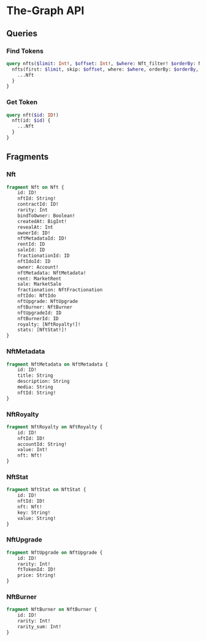 # The-Graph API

## Queries

### Find Tokens

```graphql
query nfts($limit: Int!, $offset: Int!, $where: Nft_filter! $orderBy: Nft_orderBy!, $orderDirection: OrderDirection!) {
  nfts(first: $limit, skip: $offset, where: $where, orderBy: $orderBy, orderDirection: $orderDirection) {
    ...Nft
  }
}
```

### Get Token

```graphql
query nft($id: ID!)
  nft(id: $id) {
    ...Nft
  }
}
```

## Fragments

### Nft

```graphql
fragment Nft on Nft {
	id: ID!
	nftId: String!
	contractId: ID!
	rarity: Int
	bindToOwner: Boolean!
	createdAt: BigInt!
	revealAt: Int
	ownerId: ID!
	nftMetadataId: ID!
	rentId: ID
	saleId: ID
	fractionationId: ID
	nftIdoId: ID
	owner: Account!
	nftMetadata: NftMetadata!
	rent: MarketRent
	sale: MarketSale
	fractionation: NftFractionation
	nftIdo: NftIdo
	nftUpgrade: NftUpgrade
	nftBurner: NftBurner
	nftUpgradeId: ID
	nftBurnerId: ID
	royalty: [NftRoyalty!]!
	stats: [NftStat!]!
}
```

### NftMetadata

```graphql
fragment NftMetadata on NftMetadata {
	id: ID!
	title: String
	description: String
	media: String
	nftId: String!
}
```

### NftRoyalty

```graphql
fragment NftRoyalty on NftRoyalty {
	id: ID!
	nftId: ID!
	accountId: String!
	value: Int!
	nft: Nft!
}
```

### NftStat

```graphql
fragment NftStat on NftStat {
	id: ID!
	nftId: ID!
	nft: Nft!
	key: String!
	value: String!
}
```

### NftUpgrade

```graphql
fragment NftUpgrade on NftUpgrade {
	id: ID!
	rarity: Int!
	ftTokenId: ID!
	price: String!
}
```

### NftBurner

```graphql
fragment NftBurner on NftBurner {
	id: ID!
	rarity: Int!
	rarity_sum: Int!
}
```
